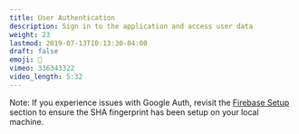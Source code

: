 ```yaml
---
title: User Authentication
description: Sign in to the application and access user data
weight: 23
lastmod: 2019-07-13T10:13:30-04:00
draft: false
emoji: 🔑
vimeo: 336343322
video_length: 5:32
---
```


Note: If you experience issues with Google Auth, revisit the [Firebase Setup](/courses/flutter-firebase/intro-firebase-setup/) section to ensure the SHA fingerprint has been setup on your local machine. 